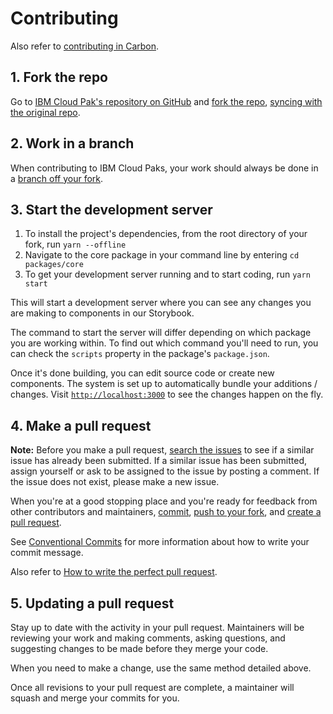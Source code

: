 # Contributing

Also refer to
[contributing in Carbon](https://github.com/carbon-design-system/carbon/blob/master/.github/CONTRIBUTING.md).

## 1. Fork the repo

Go to
[IBM Cloud Pak's repository on GitHub](https://github.com/carbon-design-system/ibm-cloud-paks)
and [fork the repo](https://help.github.com/articles/fork-a-repo/),
[syncing with the original repo](https://docs.github.com/en/github/getting-started-with-github/fork-a-repo#keep-your-fork-synced).

## 2. Work in a branch

When contributing to IBM Cloud Paks, your work should always be done in a
[branch off your fork](https://docs.github.com/en/github/collaborating-with-issues-and-pull-requests/creating-and-deleting-branches-within-your-repository).

## 3. Start the development server

1. To install the project's dependencies, from the root directory of your fork,
   run `yarn --offline`
2. Navigate to the core package in your command line by entering
   `cd packages/core`
3. To get your development server running and to start coding, run `yarn start`

This will start a development server where you can see any changes you are
making to components in our Storybook.

The command to start the server will differ depending on which package you are
working within. To find out which command you'll need to run, you can check the
`scripts` property in the package's `package.json`.

Once it's done building, you can edit source code or create new components. The
system is set up to automatically bundle your additions / changes. Visit
[`http://localhost:3000`](http://localhost:3000) to see the changes happen on
the fly.

## 4. Make a pull request

**Note:** Before you make a pull request,
[search the issues](https://github.com/carbon-design-system/ibm-cloud-paks/issues)
to see if a similar issue has already been submitted. If a similar issue has
been submitted, assign yourself or ask to be assigned to the issue by posting a
comment. If the issue does not exist, please make a new issue.

When you're at a good stopping place and you're ready for feedback from other
contributors and maintainers,
[commit](https://docs.github.com/en/github/managing-files-in-a-repository/adding-a-file-to-a-repository-using-the-command-line),
[push to your fork](https://docs.github.com/en/github/using-git/pushing-commits-to-a-remote-repository),
and
[create a pull request](https://docs.github.com/en/github/collaborating-with-issues-and-pull-requests/creating-a-pull-request-from-a-fork).

See [Conventional Commits](https://www.conventionalcommits.org) for more
information about how to write your commit message.

Also refer to
[How to write the perfect pull request](https://github.blog/2015-01-21-how-to-write-the-perfect-pull-request).

## 5. Updating a pull request

Stay up to date with the activity in your pull request. Maintainers will be
reviewing your work and making comments, asking questions, and suggesting
changes to be made before they merge your code.

When you need to make a change, use the same method detailed above.

Once all revisions to your pull request are complete, a maintainer will squash
and merge your commits for you.
